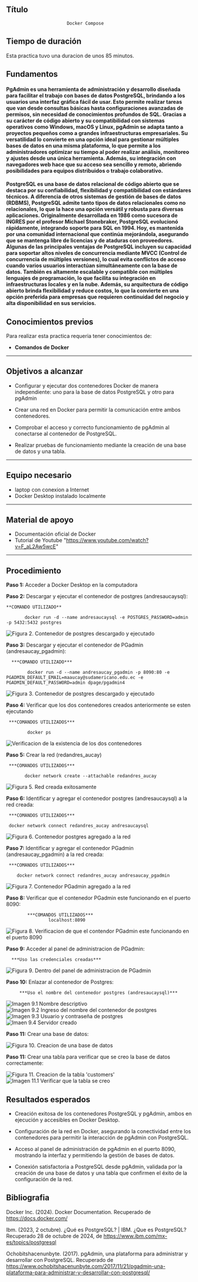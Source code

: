 

## Título
                           Docker Compose

## Tiempo de duración
Esta practica tuvo una duracion de unos 85 minutos.

## Fundamentos
#### PgAdmin es una herramienta de administración y desarrollo diseñada para facilitar el trabajo con bases de datos PostgreSQL, brindando a los usuarios una interfaz gráfica fácil de usar. Esto permite realizar tareas que van desde consultas básicas hasta configuraciones avanzadas de permisos, sin necesidad de conocimientos profundos de SQL. Gracias a su carácter de código abierto y su compatibilidad con sistemas operativos como Windows, macOS y Linux, pgAdmin se adapta tanto a proyectos pequeños como a grandes infraestructuras empresariales. Su versatilidad lo convierte en una opción ideal para gestionar múltiples bases de datos en una misma plataforma, lo que permite a los administradores optimizar su tiempo al poder realizar análisis, monitoreo y ajustes desde una única herramienta. Además, su integración con navegadores web hace que su acceso sea sencillo y remoto, abriendo posibilidades para equipos distribuidos o trabajo colaborativo.

#### PostgreSQL es una base de datos relacional de código abierto que se destaca por su confiabilidad, flexibilidad y compatibilidad con estándares técnicos. A diferencia de otros sistemas de gestión de bases de datos (RDBMS), PostgreSQL admite tanto tipos de datos relacionales como no relacionales, lo que la hace una opción versátil y robusta para diversas aplicaciones.                                                                                                                                                                                                                                                                        Originalmente desarrollada en 1986 como sucesora de INGRES por el profesor Michael Stonebraker, PostgreSQL evolucionó rápidamente, integrando soporte para SQL en 1994. Hoy, es mantenida por una comunidad internacional que continúa mejorándola, asegurando que se mantenga libre de licencias y de ataduras con proveedores.                                                                                                                                                                                                                                                                                    Algunas de las principales ventajas de PostgreSQL incluyen su capacidad para soportar altos niveles de concurrencia mediante MVCC (Control de concurrencia de múltiples versiones), lo cual evita conflictos de acceso cuando varios usuarios interactúan simultáneamente con la base de datos. También es altamente escalable y compatible con múltiples lenguajes de programación, lo que facilita su integración en infraestructuras locales y en la nube. Además, su arquitectura de código abierto brinda flexibilidad y reduce costos, lo que la convierte en una opción preferida para empresas que requieren continuidad del negocio y alta disponibilidad en sus servicios.

## Conocimientos previos
Para realizar esta practica requeria tener conocimientos de:

- **Comandos de Docker**


---

##  Objetivos a alcanzar
- Configurar y ejecutar dos contenedores Docker de manera independiente: uno para la base de datos PostgreSQL y otro para pgAdmin 

- Crear una red  en Docker para permitir la comunicación entre ambos contenedores.

- Comprobar el acceso y correcto funcionamiento de pgAdmin al conectarse al contenedor de PostgreSQL.

- Realizar pruebas de funcionamiento mediante la creación de una base de datos y una tabla.



---

## Equipo necesario
- laptop con conexion a Internet
- Docker Desktop instalado localmente 


---

## Material de apoyo
- Documentación oficial de Docker 
- Tutorial de Youtube "https://www.youtube.com/watch?v=F_aL2Aw5wcE"

---

## Procedimiento

**Paso 1:** Acceder a Docker Desktop en la computadora





**Paso 2:** Descargar y ejecutar el contenedor de postgres (andresaucaysql):

    **COMANDO UTILIZADO**

           docker run -d --name andresaucaysql -e POSTGRES_PASSWORD=admin  -p 5432:5432 postgres

![Figura 2.  Contenedor de postgres descargado y ejecutado](Figura2.png)
                                                                                             

**Paso 3:**  Descargar y ejecutar el contenedor de PGadmin (andresaucay_pgadmin):

      ***COMANDO UTILIZADO***

            docker run -d --name andresaucay_pgadmin -p 8090:80 -e PGADMIN_DEFAULT_EMAIL=maaucay@sudamericano.edu.ec -e PGADMIN_DEFAULT_PASSWORD=admin dpage/pgadmin4

![Figura 3. Contenedor de postgres descargado y ejecutado  ](Figura3.png)
                                                                                             

**Paso 4:** Verificar que los dos contenedores creados anteriormente se esten ejecutando

     ***COMANDOS UTILIZADOS***
           
            docker ps

![Verificacion de la existencia de los dos contenedores](Figura4.png)
                                                                                                         


**Paso 5:** Crear la red (redandres_aucay)

     ***COMANDOS UTILIZADOS***

           docker network create --attachable redandres_aucay

![Figura 5.  Red creada exitosamente](Figura5.png)
                                                                                             

**Paso 6:** Identificar y agregar el contenedor postgres (andresaucaysql) a la red creada:
 
     ***COMANDOS UTILIZADOS***
     
     docker network connect redandres_aucay andresaucaysql

![Figura 6.  Contenedor postgres agregado a la red](Figura6.png)
                                                                                                        

**Paso 7:** Identificar y agregar el contenedor PGadmin (andresaucay_pgadmin) a la red creada:
 
     ***COMANDOS UTILIZADOS***
     
        docker network connect redandres_aucay andresaucay_pgadmin

![Figura 7.  Contenedor PGadmin agregado a la red](Figura7.png)

                                                                                                                        
**Paso 8:** Verificar que el contenedor PGadmin este funcionando en el puerto 8090:

            ***COMANDOS UTILIZADOS***
                    localhost:8090

![Figura 8.  Verificacion de que el contendor PGadmin este funcionando en el puerto 8090](Figura8.png)

                                                                                              

**Paso 9:** Acceder al panel de administracion de PGadmin:

      ***Uso las credenciales creadas***

![Figura 9. Dentro del panel de administracion de PGadmin](Figura9.png)

                                                                                             

**Paso 10:** Enlazar al contenedor de Postgres:

         ***Uso el nombre del contenedor postgres (andresaucaysql)***

![Imagen 9.1 Nombre descriptivo](Imagen9.1.png)
![Imagen 9.2  Ingreso del nombre del contenedor de postgres](Imagen9.2.png)
![Imagen 9.3 Usuario y contraseña de postgres](Imagen9.3.png)
![Imaen 9.4 Servidor creado](Imagen9.4.png)


                                                                                             

**Paso 11:** Crear una base de datos:

![Figura 10.  Creacion de una base de datos](Figura10.png)

                                                                                                            


**Paso 11:** Crear una tabla para verificar que se creo la base de datos correctamente:

![Figura 11. Creacion de la tabla 'customers'](Figura11.png)
![Imagen 11.1 Verificar que la tabla se creo](Imagen11.1.png)


                                                                                                            

## Resultados esperados 
- Creación exitosa de los contenedores PostgreSQL y pgAdmin, ambos en ejecución y accesibles en Docker Desktop.

- Configuración de la red  en Docker, asegurando la conectividad entre los contenedores para permitir la interacción de pgAdmin con PostgreSQL.

- Acceso al panel de administración de pgAdmin en el puerto 8090, mostrando la interfaz y permitiendo la gestión de bases de datos.

- Conexión satisfactoria a PostgreSQL desde pgAdmin, validada por la creación de una base de datos y una tabla que confirmen el éxito de la configuración de la red.




## Bibliografia 
   Docker Inc. (2024). Docker Documentation. Recuperado de https://docs.docker.com/

   Ibm. (2023, 2 octubre). ¿Qué es PostgreSQL?  | IBM. ¿Que es PostgreSQL? Recuperado 28 de octubre de 2024, de https://www.ibm.com/mx-es/topics/postgresql

   Ochobitshacenunbyte. (2017). pgAdmin, una plataforma para administrar y desarrollar con PostgreSQL. Recuperado de https://www.ochobitshacenunbyte.com/2017/11/21/pgadmin-una-plataforma-para-administrar-y-desarrollar-con-postgresql/